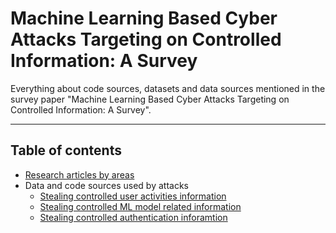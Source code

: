# Machine Learning Based Cyber Attacks Targeting on Controlled Information: A Survey

Everything about code sources, datasets and data sources mentioned in the survey paper "Machine Learning Based Cyber Attacks Targeting on Controlled Information: A Survey".

_ _ _

## Table of contents
* [Research articles by areas](paper.md) 
* Data and code sources used by attacks
  * [Stealing controlled user activities information](user_activities.md)
  * [Stealing controlled ML model related information](ml_model_related.md)
  * [Stealing controlled authentication inforamtion](authentication.md)
  


